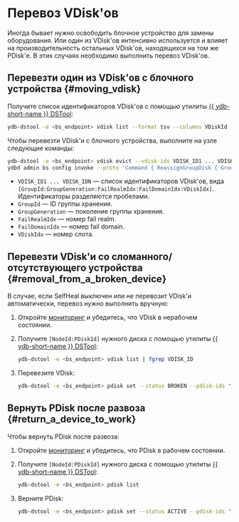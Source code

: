 # Перевоз VDisk'ов

Иногда бывает нужно освободить блочное устройство для замены оборудования. Или один из VDisk'ов интенсивно используется и влияет на производительность остальных VDisk'ов, находящихся на том же PDisk'е. В этих случаях необходимо выполнить перевоз VDisk'ов.

## Перевезти один из VDisk'ов с блочного устройства {#moving_vdisk}

Получите список идентификаторов VDisk'ов с помощью утилиты [{{ ydb-short-name }} DSTool](../../administration/ydb-dstool-overview.md):

```bash
ydb-dstool -e <bs_endpoint> vdisk list --format tsv --columns VDiskId --no-header
```

Чтобы перевезти VDisk'и с блочного устройства, выполните на узле следующие команды:

```bash
ydb-dstool -e <bs_endpoint> vdisk evict --vdisk-ids VDISK_ID1 ... VDISK_IDN
ydbd admin bs config invoke --proto 'Command { ReassignGroupDisk { GroupId: <ID группы хранения> GroupGeneration: <Поколение группы хранения> FailRealmIdx: <FailRealm> FailDomainIdx: <FailDomain> VDiskIdx: <Номер слота> } }'
```

* `VDISK_ID1 ... VDISK_IDN` — список идентификаторов VDisk'ов, вида `[GroupId:GroupGeneration:FailRealmIdx:FailDomainIdx:VDiskIdx]`. Идентификаторы разделяются пробелами.
* `GroupId` — ID группы хранения.
* `GroupGeneration` — поколение группы хранения.
* `FailRealmIdx` — номер fail realm.
* `FailDomainIdx` — номер fail domain.
* `VDiskIdx` — номер слота.

## Перевезти VDisk'и со сломанного/отсутствующего устройства {#removal_from_a_broken_device}

В случае, если SelfHeal выключен или не перевозит VDisk'и автоматически, перевоз нужно выполнить вручную:

1. Откройте [мониторинг](../../maintenance/embedded_monitoring/ydb_monitoring.md) и убедитесь, что VDisk в нерабочем состоянии.
1. Получите `[NodeId:PDiskId]` нужного диска с помощью утилиты [{{ ydb-short-name }} DSTool](../../administration/ydb-dstool-overview.md):

    ```bash
    ydb-dstool -e <bs_endpoint> vdisk list | fgrep VDISK_ID
    ```

1. Перевезите VDisk:

    ```bash
    ydb-dstool -e <bs_endpoint> pdisk set --status BROKEN --pdisk-ids "[NodeId:PDiskId]"
    ```

## Вернуть PDisk после развоза {#return_a_device_to_work}

Чтобы вернуть PDisk после развоза:

1. Откройте [мониторинг](../../maintenance/embedded_monitoring/ydb_monitoring.md) и убедитесь, что PDisk в рабочем состоянии.
1. Получите `[NodeId:PDiskId]` нужного диска с помощью утилиты [{{ ydb-short-name }} DSTool](../../administration/ydb-dstool-overview.md):

    ```bash
    ydb-dstool -e <bs_endpoint> pdisk list
    ```

1. Верните PDisk:

    ```bash
    ydb-dstool -e <bs_endpoint> pdisk set --status ACTIVE --pdisk-ids "[NodeId:PDiskId]"
    ```
